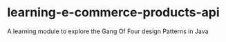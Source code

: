 # learning-e-commerce-products-api
A learning module to explore the Gang Of Four design Patterns in Java
